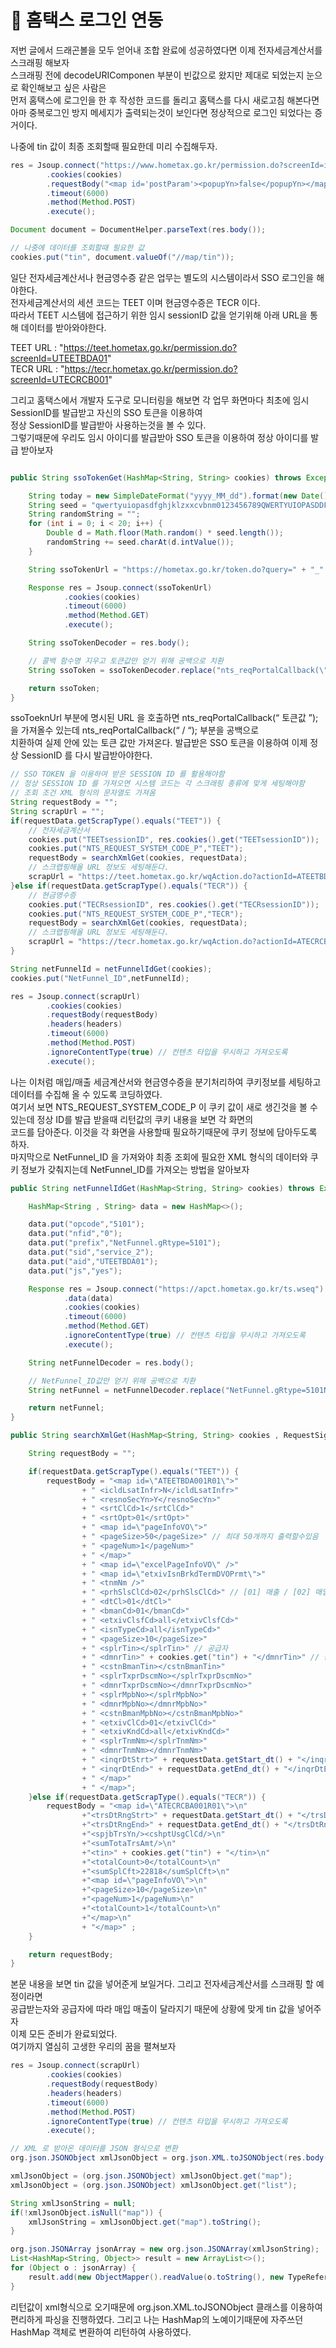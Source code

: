 # :loudspeaker: 홈택스 로그인 연동
저번 글에서 드래곤볼을 모두 얻어내 조합 완료에 성공하였다면 이제 전자세금계산서를 스크래핑 해보자       
스크래핑 전에 decodeURIComponen 부분이 빈값으로 왔지만 제대로 되었는지 눈으로 확인해보고 싶은 사람은      
먼저 홈택스에 로그인을 한 후 작성한 코드를 돌리고 홈택스를 다시 새로고침 해본다면 아마 중복로그인 방지 메세지가 출력되는것이 보인다면 정상적으로 로그인 되었다는 증거이다.

나중에 tin 값이 최종 조회할때 필요한데 미리 수집해두자.
``` java
res = Jsoup.connect("https://www.hometax.go.kr/permission.do?screenId=index_pp")
        .cookies(cookies)
        .requestBody("<map id='postParam'><popupYn>false</popupYn></map>")
        .timeout(6000)
        .method(Method.POST)
        .execute();

Document document = DocumentHelper.parseText(res.body());

// 나중에 데이터를 조회할때 필요한 값
cookies.put("tin", document.valueOf("//map/tin"));
```

일단 전자세금계산서나 현금영수증 같은 업무는 별도의 시스템이라서 SSO 로그인을 해야한다.   
전자세금계산서의 세션 코드는 TEET 이며 현금영수증은 TECR 이다.   
따라서 TEET 시스템에 접근하기 위한 임시 sessionID 값을 얻기위해 아래 URL을 통해 데이터를 받아와야한다.

TEET URL : "https://teet.hometax.go.kr/permission.do?screenId=UTEETBDA01"   
TECR URL : "https://tecr.hometax.go.kr/permission.do?screenId=UTECRCB001"

그리고 홈택스에서 개발자 도구로 모니터링을 해보면 각 업무 화면마다 최초에 임시 SessionID를 발급받고 자신의 SSO 토큰을 이용하여   
정상 SessionID를 발급받아 사용하는것을 볼 수 있다.   
그렇기때문에 우리도 임시 아이디를 발급받아 SSO 토큰을 이용하여 정상 아이디를 발급 받아보자   

``` java

public String ssoTokenGet(HashMap<String, String> cookies) throws Exception{

    String today = new SimpleDateFormat("yyyy_MM_dd").format(new Date());
    String seed = "qwertyuiopasdfghjklzxxcvbnm0123456789QWERTYUIOPASDDFGHJKLZXCVBNBM";
    String randomString = "";
    for (int i = 0; i < 20; i++) {
        Double d = Math.floor(Math.random() * seed.length());
        randomString += seed.charAt(d.intValue());
    }

    String ssoTokenUrl = "https://hometax.go.kr/token.do?query=" + "_" + randomString + "&postfix=" + today;

    Response res = Jsoup.connect(ssoTokenUrl)
            .cookies(cookies)
            .timeout(6000)
            .method(Method.GET)
            .execute();

    String ssoTokenDecoder = res.body();

    // 콜백 함수명 지우고 토큰값만 얻기 위해 공백으로 치환
    String ssoToken = ssoTokenDecoder.replace("nts_reqPortalCallback(\"", "").replace("\");", "");

    return ssoToken;
}

```
ssoToeknUrl 부분에 명시된 URL 을 호출하면 nts_reqPortalCallback(“ 토큰값 ”); 을 가져올수 있는데 nts_reqPortalCallback(“ / “); 부분을 공백으로   
치환하여 실제 안에 있는 토큰 값만 가져온다. 발급받은 SSO 토큰을 이용하여 이제 정상 SessionID 를 다시 발급받아야한다.   


``` java
// SSO TOKEN 을 이용하여 받은 SESSION ID 를 활용해야함
// 정상 SESSION ID 를 가져오면 시스템 코드는 각 스크래핑 종류에 맞게 세팅해야함
// 조회 조건 XML 형식의 문자열도 가져옴
String requestBody = "";
String scrapUrl = "";
if(requestData.getScrapType().equals("TEET")) {
    // 전자세금계산서
    cookies.put("TEETsessionID", res.cookies().get("TEETsessionID"));
    cookies.put("NTS_REQUEST_SYSTEM_CODE_P","TEET");
    requestBody = searchXmlGet(cookies, requestData);
    // 스크랩핑해올 URL 정보도 세팅해둔다.
    scrapUrl = "https://teet.hometax.go.kr/wqAction.do?actionId=ATEETBDA001R01&screenId=UTEETBDA01&popupYn=false&realScreenId=";
}else if(requestData.getScrapType().equals("TECR")) {
    // 현금영수증
    cookies.put("TECRsessionID", res.cookies().get("TECRsessionID"));
    cookies.put("NTS_REQUEST_SYSTEM_CODE_P","TECR");
    requestBody = searchXmlGet(cookies, requestData);
    // 스크랩핑해올 URL 정보도 세팅해둔다.
    scrapUrl = "https://tecr.hometax.go.kr/wqAction.do?actionId=ATECRCBA001R01&screenId=UTECRCB001&popupYn=false&realScreenId=";
}

String netFunnelId = netFunnelIdGet(cookies);
cookies.put("NetFunnel_ID",netFunnelId);

res = Jsoup.connect(scrapUrl)
        .cookies(cookies)
        .requestBody(requestBody)
        .headers(headers)
        .timeout(6000)
        .method(Method.POST)
        .ignoreContentType(true) // 컨텐츠 타입을 무시하고 가져오도록
        .execute();
```
나는 이처럼 매입/매출 세금계산서와 현금영수증을 분기처리하여 쿠키정보를 세팅하고 데이터를 수집해 올 수 있도록 코딩하였다.      
여기서 보면 NTS_REQUEST_SYSTEM_CODE_P 이 쿠키 값이 새로 생긴것을 볼 수 있는데 정상 ID를 발급 받을때 리턴값의 쿠키 내용을 보면 각 화면의   
코드를 담아준다. 이것을 각 화면을 사용할때 필요하기때문에 쿠키 정보에 담아두도록 하자.   
마지막으로 NetFunnel_ID 을 가져와야 최종 조회에 필요한 XML 형식의 데이터와 쿠키 정보가 갖춰지는데 NetFunnel_ID를 가져오는 방법을 알아보자   

``` java
public String netFunnelIdGet(HashMap<String, String> cookies) throws Exception{

    HashMap<String , String> data = new HashMap<>();

    data.put("opcode","5101");
    data.put("nfid","0");
    data.put("prefix","NetFunnel.gRtype=5101");
    data.put("sid","service_2");
    data.put("aid","UTEETBDA01");
    data.put("js","yes");

    Response res = Jsoup.connect("https://apct.hometax.go.kr/ts.wseq")
            .data(data)
            .cookies(cookies)
            .timeout(6000)
            .method(Method.GET)
            .ignoreContentType(true) // 컨텐츠 타입을 무시하고 가져오도록
            .execute();

    String netFunnelDecoder = res.body();

    // NetFunnel_ID값만 얻기 위해 공백으로 치환
    String netFunnel = netFunnelDecoder.replace("NetFunnel.gRtype=5101NetFunnel.gControl.result='", "").replace("'; NetFunnel.gControl._showResult();", "");

    return netFunnel;
}

public String searchXmlGet(HashMap<String, String> cookies , RequestSignData requestData) throws Exception{

    String requestBody = "";

    if(requestData.getScrapType().equals("TEET")) {
        requestBody = "<map id=\"ATEETBDA001R01\">"
                + " <icldLsatInfr>N</icldLsatInfr>"
                + " <resnoSecYn>Y</resnoSecYn>"
                + " <srtClCd>1</srtClCd>"
                + " <srtOpt>01</srtOpt>"
                + " <map id=\"pageInfoVO\">"
                + " <pageSize>50</pageSize>" // 최대 50개까지 출력할수있음
                + " <pageNum>1</pageNum>"
                + " </map>"
                + " <map id=\"excelPageInfoVO\" />"
                + " <map id=\"etxivIsnBrkdTermDVOPrmt\">"
                + " <tnmNm />"
                + " <prhSlsClCd>02</prhSlsClCd>" // [01] 매출 / [02] 매입
                + " <dtCl>01</dtCl>"
                + " <bmanCd>01</bmanCd>"
                + " <etxivClsfCd>all</etxivClsfCd>"
                + " <isnTypeCd>all</isnTypeCd>"
                + " <pageSize>10</pageSize>"
                + " <splrTin></splrTin>" // 공급자
                + " <dmnrTin>" + cookies.get("tin") + "</dmnrTin>" // 공급받는자
                + " <cstnBmanTin></cstnBmanTin>"
                + " <splrTxprDscmNo></splrTxprDscmNo>"
                + " <dmnrTxprDscmNo></dmnrTxprDscmNo>"
                + " <splrMpbNo></splrMpbNo>"
                + " <dmnrMpbNo></dmnrMpbNo>"
                + " <cstnBmanMpbNo></cstnBmanMpbNo>"
                + " <etxivClCd>01</etxivClCd>"
                + " <etxivKndCd>all</etxivKndCd>"
                + " <splrTnmNm></splrTnmNm>"
                + " <dmnrTnmNm></dmnrTnmNm>"
                + " <inqrDtStrt>" + requestData.getStart_dt() + "</inqrDtStrt>"
                + " <inqrDtEnd>" + requestData.getEnd_dt() + "</inqrDtEnd> "
                + " </map>"
                + " </map>";
    }else if(requestData.getScrapType().equals("TECR")) {
        requestBody = "<map id=\"ATECRCBA001R01\">\n"
                +"<trsDtRngStrt>" + requestData.getStart_dt() + "</trsDtRngStrt>\n"
                +"<trsDtRngEnd>" + requestData.getEnd_dt() + "</trsDtRngEnd>\n"
                +"<spjbTrsYn/><cshptUsgClCd/>\n"
                +"<sumTotaTrsAmt/>\n"
                +"<tin>" + cookies.get("tin") + "</tin>\n"
                +"<totalCount>0</totalCount>\n"
                +"<sumSplCft>22818</sumSplCft>\n"
                +"<map id=\"pageInfoVO\">\n"
                +"<pageSize>10</pageSize>\n"
                +"<pageNum>1</pageNum>\n"
                +"<totalCount>1</totalCount>\n"
                +"</map>\n"
                + "</map>" ;
    }

    return requestBody;
}

```
본문 내용을 보면 tin 값을 넣어준게 보일거다. 그리고 전자세금계산서를 스크래핑 할 예정이라면      
공급받는자와 공급자에 따라 매입 매출이 달라지기 때문에 상황에 맞게 tin 값을 넣어주자   
이제 모든 준비가 완료되었다.   
여기까지 열심히 고생한 우리의 꿈을 펼쳐보자

``` java
res = Jsoup.connect(scrapUrl)
        .cookies(cookies)
        .requestBody(requestBody)
        .headers(headers)
        .timeout(6000)
        .method(Method.POST)
        .ignoreContentType(true) // 컨텐츠 타입을 무시하고 가져오도록
        .execute();

// XML 로 받아온 데이터를 JSON 형식으로 변환
org.json.JSONObject xmlJsonObject = org.json.XML.toJSONObject(res.body());

xmlJsonObject = (org.json.JSONObject) xmlJsonObject.get("map");
xmlJsonObject = (org.json.JSONObject) xmlJsonObject.get("list");

String xmlJsonString = null;
if(!xmlJsonObject.isNull("map")) {
    xmlJsonString = xmlJsonObject.get("map").toString();
}

org.json.JSONArray jsonArray = new org.json.JSONArray(xmlJsonString);
List<HashMap<String, Object>> result = new ArrayList<>();
for (Object o : jsonArray) {
    result.add(new ObjectMapper().readValue(o.toString(), new TypeReference<HashMap<String, Object>>(){}));
}
```
리턴값이 xml형식으로 오기때문에 org.json.XML.toJSONObject 클래스를 이용하여 편리하게 파싱을 진행하였다.
그리고 나는 HashMap의 노예이기때문에 자주쓰던 HashMap 객체로 변환하여 리턴하여 사용하였다.